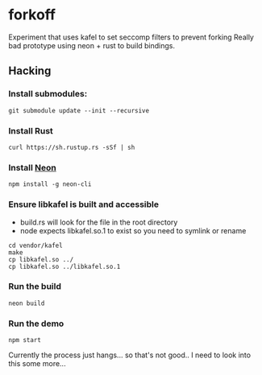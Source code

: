# forkoff

Experiment that uses kafel to set seccomp filters to prevent forking
Really bad prototype using neon + rust to build bindings.

## Hacking

### Install submodules:

```
git submodule update --init --recursive
```


### Install Rust

```
curl https://sh.rustup.rs -sSf | sh
```

### Install [Neon](https://www.neon-bindings.com/)

```
npm install -g neon-cli
```

### Ensure libkafel is built and accessible

* build.rs will look for the file in the root directory
* node expects libkafel.so.1 to exist so you need to symlink or rename

```
cd vendor/kafel
make
cp libkafel.so ../
cp libkafel.so ../libkafel.so.1
```

### Run the build

``` 
neon build 
```


### Run the demo

```
npm start
```



Currently the process just hangs... so that's not good.. I need to look into this some more...

